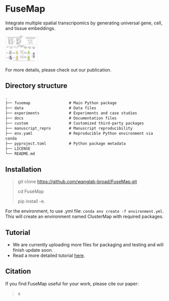 # FuseMap

Integrate multiple spatial transcripomics by generating universal gene, cell, and tissue embeddings.


<img src="./img/framework.png" alt="framework" style="zoom:10%;" />

For more details, please check out our publication.


## Directory structure

```
.
├── fusemap                 # Main Python package
├── data                    # Data files
├── experiments             # Experiments and case studies
├── docs                    # Documentation files
├── custom                  # Customized third-party packages
├── manuscript_repro        # Manuscript reproducibility
├── env.yaml                # Reproducible Python environment via conda
├── pyproject.toml          # Python package metadata
├── LICENSE
└── README.md
```

## Installation

> git clone https://github.com/wanglab-broad/FuseMap.git
> 
> cd FuseMap
> 
>pip install -e.

For the environment, to use .yml file:
`conda env create -f environment.yml`. This will create an environment named ClusterMap with required packages.


## Tutorial

- We are currently uploading more files for packaging and testing and will finish update soon.
- Read a more detailed tutorial [here](./Tutorial.md).



## Citation

If you find FuseMap useful for your work, please cite our paper: 

> x
